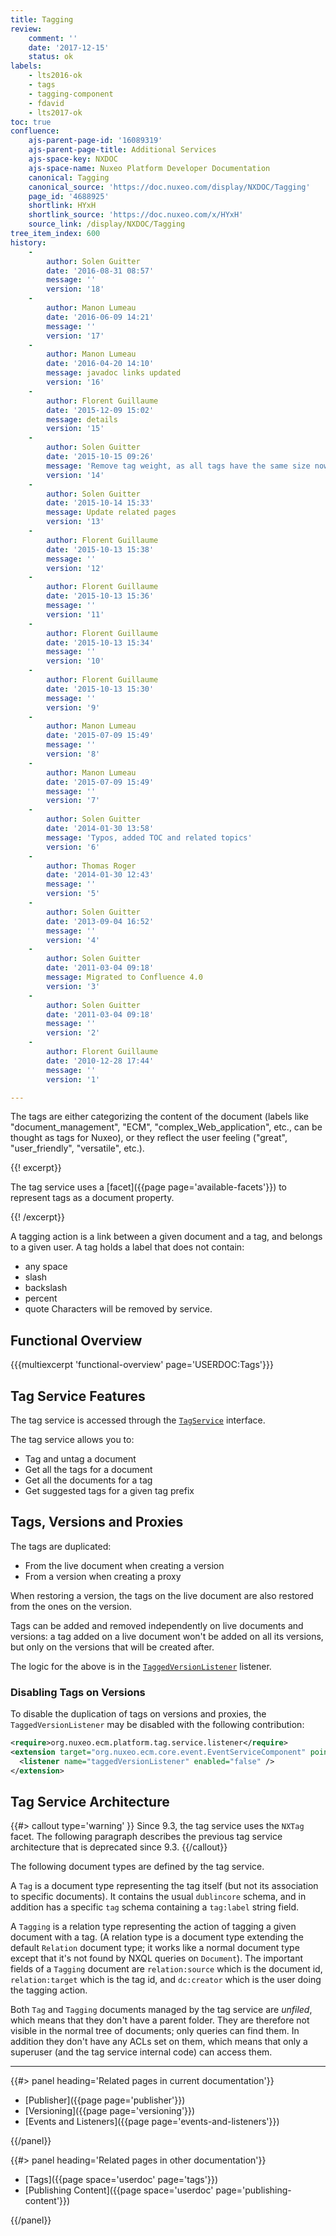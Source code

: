 ```yaml
---
title: Tagging
review:
    comment: ''
    date: '2017-12-15'
    status: ok
labels:
    - lts2016-ok
    - tags
    - tagging-component
    - fdavid
    - lts2017-ok
toc: true
confluence:
    ajs-parent-page-id: '16089319'
    ajs-parent-page-title: Additional Services
    ajs-space-key: NXDOC
    ajs-space-name: Nuxeo Platform Developer Documentation
    canonical: Tagging
    canonical_source: 'https://doc.nuxeo.com/display/NXDOC/Tagging'
    page_id: '4688925'
    shortlink: HYxH
    shortlink_source: 'https://doc.nuxeo.com/x/HYxH'
    source_link: /display/NXDOC/Tagging
tree_item_index: 600
history:
    -
        author: Solen Guitter
        date: '2016-08-31 08:57'
        message: ''
        version: '18'
    -
        author: Manon Lumeau
        date: '2016-06-09 14:21'
        message: ''
        version: '17'
    -
        author: Manon Lumeau
        date: '2016-04-20 14:10'
        message: javadoc links updated
        version: '16'
    -
        author: Florent Guillaume
        date: '2015-12-09 15:02'
        message: details
        version: '15'
    -
        author: Solen Guitter
        date: '2015-10-15 09:26'
        message: 'Remove tag weight, as all tags have the same size now'
        version: '14'
    -
        author: Solen Guitter
        date: '2015-10-14 15:33'
        message: Update related pages
        version: '13'
    -
        author: Florent Guillaume
        date: '2015-10-13 15:38'
        message: ''
        version: '12'
    -
        author: Florent Guillaume
        date: '2015-10-13 15:36'
        message: ''
        version: '11'
    -
        author: Florent Guillaume
        date: '2015-10-13 15:34'
        message: ''
        version: '10'
    -
        author: Florent Guillaume
        date: '2015-10-13 15:30'
        message: ''
        version: '9'
    -
        author: Manon Lumeau
        date: '2015-07-09 15:49'
        message: ''
        version: '8'
    -
        author: Manon Lumeau
        date: '2015-07-09 15:49'
        message: ''
        version: '7'
    -
        author: Solen Guitter
        date: '2014-01-30 13:58'
        message: 'Typos, added TOC and related topics'
        version: '6'
    -
        author: Thomas Roger
        date: '2014-01-30 12:43'
        message: ''
        version: '5'
    -
        author: Solen Guitter
        date: '2013-09-04 16:52'
        message: ''
        version: '4'
    -
        author: Solen Guitter
        date: '2011-03-04 09:18'
        message: Migrated to Confluence 4.0
        version: '3'
    -
        author: Solen Guitter
        date: '2011-03-04 09:18'
        message: ''
        version: '2'
    -
        author: Florent Guillaume
        date: '2010-12-28 17:44'
        message: ''
        version: '1'

---
```

The tags are either categorizing the content of the document (labels like "document_management", "ECM", "complex_Web_application", etc., can be thought as tags for Nuxeo), or they reflect the user feeling ("great", "user_friendly", "versatile", etc.).

{{! excerpt}}

The tag service uses a [facet]({{page page='available-facets'}}) to represent tags as a document property.

{{! /excerpt}}

A tagging action is a link between a given document and a tag, and belongs to a given user.
A tag holds a label that does not contain:
- any space
- slash
- backslash
- percent
- quote
Characters will be removed by service.

## Functional Overview

{{{multiexcerpt 'functional-overview' page='USERDOC:Tags'}}}

## Tag Service Features

The tag service is accessed through the  [`TagService`](http://community.nuxeo.com/api/nuxeo/latest/javadoc/org/nuxeo/ecm/platform/tag/TagService.html)  interface.

The tag service allows you to:

*   Tag and untag a document
*   Get all the tags for a document
*   Get all the documents for a tag
*   Get suggested tags for a given tag prefix

## Tags, Versions and Proxies

The tags are duplicated:

*   From the live document when creating a version
*   From a version when creating a proxy

When restoring a version, the tags on the live document are also restored from the ones on the version.

Tags can be added and removed independently on live documents and versions: a tag added on a live document won't be added on all its versions, but only on the versions that will be created after.

The logic for the above is in the  [`TaggedVersionListener`](http://community.nuxeo.com/api/nuxeo/latest/javadoc/org/nuxeo/ecm/platform/tag/TaggedVersionListener.html) listener.

### Disabling Tags on Versions

To disable the duplication of tags on versions and proxies, the `TaggedVersionListener` may be disabled with the following contribution:

```xml
<require>org.nuxeo.ecm.platform.tag.service.listener</require>
<extension target="org.nuxeo.ecm.core.event.EventServiceComponent" point="listener">
  <listener name="taggedVersionListener" enabled="false" />
</extension>
```
## Tag Service Architecture

 {{#> callout type='warning' }}
 Since 9.3, the tag service uses the `NXTag` facet. The following paragraph describes the previous tag service architecture that is deprecated since 9.3.
 {{/callout}}

The following document types are defined by the tag service.

A `Tag` is a document type representing the tag itself (but not its association to specific documents). It contains the usual `dublincore` schema, and in addition has a specific `tag` schema containing a `tag:label` string field.

A `Tagging` is a relation type representing the action of tagging a given document with a tag. (A relation type is a document type extending the default `Relation` document type; it works like a normal document type except that it's not found by NXQL queries on `Document`). The important fields of a `Tagging` document are `relation:source` which is the document id, `relation:target` which is the tag id, and `dc:creator` which is the user doing the tagging action.

Both `Tag` and `Tagging` documents managed by the tag service are _unfiled_, which means that they don't have a parent folder. They are therefore not visible in the normal tree of documents; only queries can find them. In addition they don't have any ACLs set on them, which means that only a superuser (and the tag service internal code) can access them.

* * *

<div class="row" data-equalizer data-equalize-on="medium"><div class="column medium-6">{{#> panel heading='Related pages in current documentation'}}

- [Publisher]({{page page='publisher'}})
- [Versioning]({{page page='versioning'}})
- [Events and Listeners]({{page page='events-and-listeners'}})

{{/panel}}</div><div class="column medium-6">{{#> panel heading='Related pages in other documentation'}}

- [Tags]({{page space='userdoc' page='tags'}})
- [Publishing Content]({{page space='userdoc' page='publishing-content'}})

{{/panel}}</div></div>
